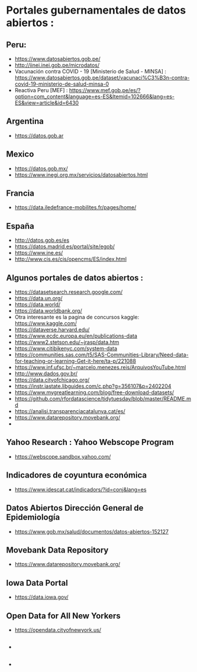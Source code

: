 # Portales gubernamentales de datos abiertos :
## Peru:
* https://www.datosabiertos.gob.pe/
* http://iinei.inei.gob.pe/microdatos/
* Vacunación contra COVID - 19 [Ministerio de Salud - MINSA] : https://www.datosabiertos.gob.pe/dataset/vacunaci%C3%B3n-contra-covid-19-ministerio-de-salud-minsa-0
* Reactiva Peru [MEF] : https://www.mef.gob.pe/es/?option=com_content&language=es-ES&Itemid=102666&lang=es-ES&view=article&id=6430

## Argentina
* https://datos.gob.ar

## Mexico
* https://datos.gob.mx/
* https://www.inegi.org.mx/servicios/datosabiertos.html

## Francia
* https://data.iledefrance-mobilites.fr/pages/home/

## España
* http://datos.gob.es/es
* https://datos.madrid.es/portal/site/egob/
* https://www.ine.es/
* http://www.cis.es/cis/opencms/ES/index.html



## Algunos portales de datos abiertos :
* https://datasetsearch.research.google.com/
* https://data.un.org/  
* https://data.world/
* https://data.worldbank.org/  
* Otra interesante es la pagina de concursos kaggle: https://www.kaggle.com/
* https://dataverse.harvard.edu/
* https://www.ecdc.europa.eu/en/publications-data
* https://www2.stetson.edu/~jrasp/data.htm
* https://www.citibikenyc.com/system-data
* https://communities.sas.com/t5/SAS-Communities-Library/Need-data-for-teaching-or-learning-Get-it-here/ta-p/221088
* https://www.inf.ufsc.br/~marcelo.menezes.reis/ArquivosYouTube.html
* http://www.dados.gov.br/
* https://data.cityofchicago.org/
* https://instr.iastate.libguides.com/c.php?g=356107&p=2402204
* https://www.mygreatlearning.com/blog/free-download-datasets/
* https://github.com/rfordatascience/tidytuesday/blob/master/README.md
* https://analisi.transparenciacatalunya.cat/es/
* https://www.datarepository.movebank.org/
* 
## Yahoo Research : Yahoo Webscope Program
  * https://webscope.sandbox.yahoo.com/

## Indicadores de coyuntura económica
  * https://www.idescat.cat/indicadors/?id=conj&lang=es

## Datos Abiertos Dirección General de Epidemiología
 * https://www.gob.mx/salud/documentos/datos-abiertos-152127


## Movebank Data Repository
 * https://www.datarepository.movebank.org/

## Iowa Data Portal
 * https://data.iowa.gov/

## Open Data for All New Yorkers
 * https://opendata.cityofnewyork.us/

## 
 * 

## 
 * 

